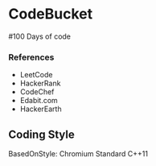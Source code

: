 # CodeBucket
#100 Days of code  
### References
* LeetCode
* HackerRank
* CodeChef
* Edabit.com
* HackerEarth    
## Coding Style
BasedOnStyle: Chromium
Standard C++11


